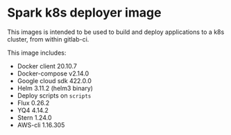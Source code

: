 # Spark k8s deployer image

This images is intended to be used to build and deploy applications to a k8s cluster, from
within gitlab-ci.

This image includes:

- Docker client 20.10.7
- Docker-compose v2.14.0
- Google cloud sdk 422.0.0
- Helm 3.11.2 (helm3 binary)
- Deploy scripts on `scripts`
- Flux 0.26.2
- YQ4 4.14.2
- Stern 1.24.0
- AWS-cli 1.16.305
